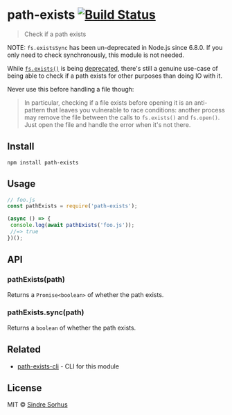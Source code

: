 # path-exists [![Build Status](https://travis-ci.org/sindresorhus/path-exists.svg?branch=master)](https://travis-ci.org/sindresorhus/path-exists)

> Check if a path exists

NOTE: `fs.existsSync` has been un-deprecated in Node.js since 6.8.0. If you only need to check synchronously, this module is not needed.

While [`fs.exists()`](https://nodejs.org/api/fs.html#fs_fs_exists_path_callback) is being [deprecated](https://github.com/iojs/io.js/issues/103), there's still a genuine use-case of being able to check if a path exists for other purposes than doing IO with it.

Never use this before handling a file though:

> In particular, checking if a file exists before opening it is an anti-pattern that leaves you vulnerable to race conditions: another process may remove the file between the calls to `fs.exists()` and `fs.open()`. Just open the file and handle the error when it's not there.

## Install

```
npm install path-exists
```

## Usage

```js
// foo.js
const pathExists = require('path-exists');

(async () => {
 console.log(await pathExists('foo.js'));
 //=> true
})();
```

## API

### pathExists(path)

Returns a `Promise<boolean>` of whether the path exists.

### pathExists.sync(path)

Returns a `boolean` of whether the path exists.

## Related

- [path-exists-cli](https://github.com/sindresorhus/path-exists-cli) - CLI for this module

## License

MIT © [Sindre Sorhus](https://sindresorhus.com)
